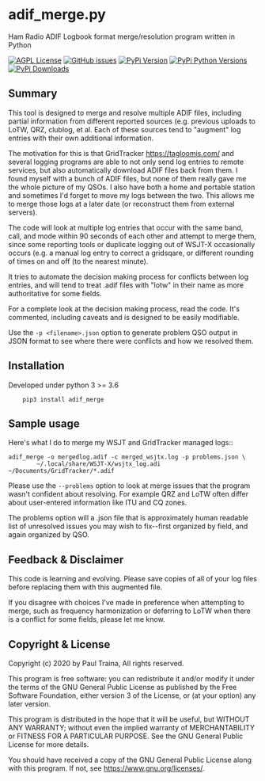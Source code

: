 # adif_merge.py

Ham Radio ADIF Logbook format merge/resolution program written in Python

[![AGPL License](https://img.shields.io/github/license/pleasantone/adif_merge)](https://github.com/pleasantone/adif_merge)
[![GitHub issues](https://img.shields.io/github/issues/pleasantone/adif_merge)](https://github.com/pleasantone/adif_merge/issues)
[![PyPi Version](https://img.shields.io/pypi/v/adif_merge)](https://pypi.org/project/adif-merge/)
[![PyPi Python Versions](https://img.shields.io/pypi/pyversions/adif_merge)](https://pypi.org/project/adif-merge/)
[![PyPi Downloads](https://img.shields.io/pypi/dm/adif_merge)](https://pypi.org/project/adif-merge/)


## Summary

This tool is designed to merge and resolve multiple ADIF files, including
partial information from different reported sources (e.g. previous
uploads to LoTW, QRZ, clublog, et al. Each of these sources tend to
"augment" log entries with their own additional information.

The motivation for this is that GridTracker <https://tagloomis.com/> and
several logging programs are able to not only send log entries to remote
services, but also automatically download ADIF files back from them.
I found myself with a bunch of ADIF files, but none of them really gave
me the whole picture of my QSOs. I also have both a home and portable
station and sometimes I'd forget to move my logs between the two. This
allows me to merge those logs at a later date (or reconstruct them from
external servers).

The code will look at multiple log entries that occur with the same band,
call, and mode within 90 seconds of each other and attempt to merge
them, since some reporting tools or duplicate logging out of WSJT-X
occasionally occurs (e.g. a manual log entry to correct a gridsqare,
or different rounding of times on and off (to the nearest minute).

It tries to automate the decision making process for conflicts between
log entries, and will tend to treat .adif files with "lotw" in their
name as more authoritative for some fields.

For a complete look at the decision making process, read the code.  It's
commented, including caveats and is designed to be easily modifiable.

Use the `-p <filename>.json` option to generate problem QSO output in
JSON format to see where there were conflicts and how we resolved them.

## Installation

Developed under python 3 >= 3.6

```
    pip3 install adif_merge
```

## Sample usage

Here's what I do to merge my WSJT and GridTracker managed logs::

    adif_merge -o mergedlog.adif -c merged_wsjtx.log -p problems.json \
            ~/.local/share/WSJT-X/wsjtx_log.adi ~/Documents/GridTracker/*.adif

Please use the `--problems` option to look at merge issues that the
program wasn't confident about resolving.  For example QRZ and LoTW
often differ about user-entered information like ITU and CQ zones.

The problems option will a .json file that is approximately human readable
list of unresolved issues you may wish to fix--first organized by field,
and again organized by QSO.


## Feedback & Disclaimer

This code is learning and evolving. Please save copies of all of your
log files before replacing them with this augmented file.

If you disagree with choices I've made in preference when attempting
to merge, such as frequency harmonization or deferring to LoTW when
there is a conflict for some fields, please let me know.


## Copyright & License

Copyright (c) 2020 by Paul Traina, All rights reserved.

This program is free software: you can redistribute it and/or modify
it under the terms of the GNU General Public License as published by
the Free Software Foundation, either version 3 of the License, or
(at your option) any later version.

This program is distributed in the hope that it will be useful,
but WITHOUT ANY WARRANTY; without even the implied warranty of
MERCHANTABILITY or FITNESS FOR A PARTICULAR PURPOSE.  See the
GNU General Public License for more details.

You should have received a copy of the GNU General Public License
along with this program.  If not, see <https://www.gnu.org/licenses/>.
